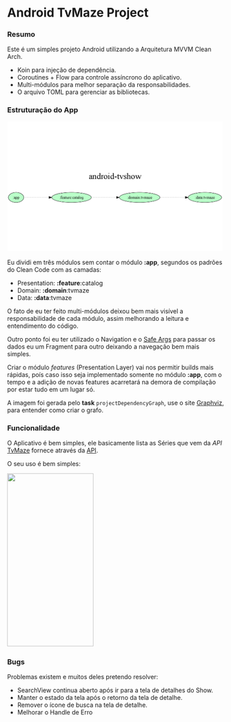 # Android TvMaze Project

### Resumo

Este é um simples projeto Android utilizando a Arquitetura MVVM Clean Arch.
 - Koin para injeção de dependência.
 - Coroutines + Flow para controle assíncrono do aplicativo.
 - Multi-módulos para melhor separação da responsabilidades.
 - O arquivo TOML para gerenciar as bibliotecas.

### Estruturação do App

 <img src="gradle/dependency-graph/project-graph.png" width="500" height="300"> 

Eu dividi em três módulos sem contar o módulo **:app**, segundos os padrões do Clean Code com as camadas:
 - Presentation: **:feature**:catalog
 - Domain: **:domain**:tvmaze
 - Data: **:data**:tvmaze

O fato de eu ter feito multi-módulos deixou bem mais visível a responsabilidade de cada módulo, assim melhorando a leitura e entendimento do código.

Outro ponto foi eu ter utilizado o Navigation e o [Safe Args](https://developer.android.com/guide/navigation/navigation-pass-data#safe-args-global) para passar os dados eu um Fragment para outro deixando a navegação bem mais simples.

Criar o módulo *features* (Presentation Layer) vai nos permitir builds mais rápidas, poís caso isso seja implementado somente no módulo **:app**, com o tempo e a adição de novas features acarretará na demora de compilação por estar tudo em um lugar só.

A imagem foi gerada pelo **task** `projectDependencyGraph`, use o site [Graphviz](https://renenyffenegger.ch/notes/tools/Graphviz/examples/index), para entender como criar o grafo.


### Funcionalidade

O Aplicativo é bem simples, ele basicamente lista as Séries que vem da *API* [TvMaze](https://www.tvmaze.com/api) fornece através da [API](https://github.com/drsjr/android-tvshow/blob/master/data/tvmave/src/main/java/tour/donnees/data/tvmaze/datasource/remote/api/TvMazeApi.kt).

O seu uso é bem simples:


 <img src="https://github.com/drsjr/android-tvshow/blob/master/source/tvmaze.gif" width="200" height="400"> 


### Bugs

Problemas existem e muitos deles pretendo resolver:
 - SearchView continua aberto após ir para a tela de detalhes do Show.
 - Manter o estado da tela após o retorno da tela de detalhe.
 - Remover o ícone de busca na tela de detalhe.
 - Melhorar o Handle de Erro
  
